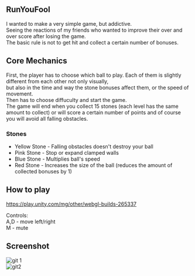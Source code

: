 ## RunYouFool

I wanted to make a very simple game, but addictive.  
Seeing the reactions of my friends who wanted to improve their over and over score after losing the game.  
The basic rule is not to get hit and collect a certain number of bonuses.  


## Core Mechanics

First, the player has to choose which ball to play. Each of them is slightly different from each other not only visually,  
but also in the time and way the stone bonuses affect them, or the speed of movement.  
Then has to choose diffuculty and start the game.  
The game will end when you collect 15 stones (each level has the same amount to collect) or will score a certain number of points and of course you will avoid all falling obstacles.

### Stones  
- Yellow Stone - Falling obstacles doesn't destroy your ball  
- Pink Stone - Stop or expand clamped walls  
- Blue Stone - Multiplies ball's speed  
- Red Stone - Increases the size of the ball (reduces the amount of collected bonuses by 1)  

## How to play  

https://play.unity.com/mg/other/webgl-builds-265337  

Controls:  
A,D - move left/right  
M - mute  

## Screenshot  

![git 1](https://user-images.githubusercontent.com/106316118/199012486-9e096e66-0811-4667-a5de-7d34f32e003c.png)  
![git2](https://user-images.githubusercontent.com/106316118/199012567-396f86db-46f9-4501-acef-ee487fdf03c2.png)
